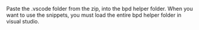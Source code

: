 Paste the .vscode folder from the zip, into the bpd helper folder.
When you want to use the snippets, you must load the entire bpd helper folder in visual studio.

